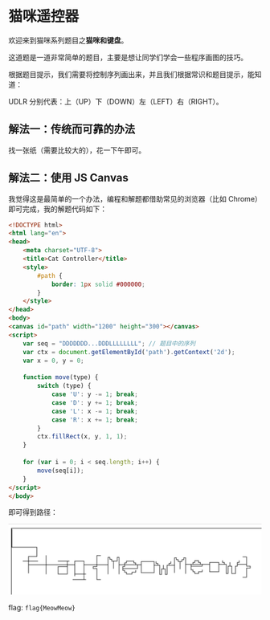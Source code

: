 # 猫咪遥控器

欢迎来到猫咪系列题目之**猫咪和键盘**。

这道题是一道非常简单的题目，主要是想让同学们学会一些程序画图的技巧。

根据题目提示，我们需要将控制序列画出来，并且我们根据常识和题目提示，能知道：

UDLR 分别代表：上（UP）下（DOWN）左（LEFT）右（RIGHT）。

## 解法一：传统而可靠的办法

找一张纸（需要比较大的），花一下午即可。

## 解法二：使用 JS Canvas

我觉得这是最简单的一个办法，编程和解题都借助常见的浏览器（比如 Chrome）即可完成，我的解题代码如下：

```html
<!DOCTYPE html>
<html lang="en">
<head>
    <meta charset="UTF-8">
    <title>Cat Controller</title>
    <style>
        #path {
            border: 1px solid #000000;
        }
    </style>
</head>
<body>
<canvas id="path" width="1200" height="300"></canvas>
<script>
    var seq = "DDDDDDD...DDDLLLLLLLL"; // 题目中的序列
    var ctx = document.getElementById('path').getContext('2d');
    var x = 0, y = 0;
    
    function move(type) {
        switch (type) {
            case 'U': y -= 1; break;
            case 'D': y += 1; break;
            case 'L': x -= 1; break;
            case 'R': x += 1; break;
        }
        ctx.fillRect(x, y, 1, 1);
    }
    
    for (var i = 0; i < seq.length; i++) {
        move(seq[i]);
    }
</script>
</body>
```

即可得到路径：

![image-20181016114941390](images/image-20181016114941390.png)



flag: `flag{MeowMeow}`